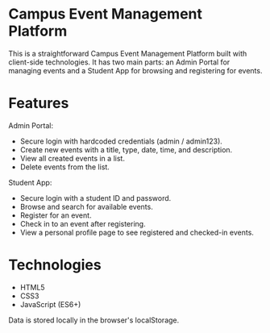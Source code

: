 # Campus Event Management Platform

This is a straightforward Campus Event Management Platform built with client-side technologies. It has two main parts: an Admin Portal for managing events and a Student App for browsing and registering for events.

# Features
Admin Portal:
- Secure login with hardcoded credentials (admin / admin123).
- Create new events with a title, type, date, time, and description.
- View all created events in a list.
- Delete events from the list.

Student App:
- Secure login with a student ID and password.
- Browse and search for available events.
- Register for an event.
- Check in to an event after registering.
- View a personal profile page to see registered and checked-in events.

# Technologies
- HTML5
- CSS3
- JavaScript (ES6+)

Data is stored locally in the browser's localStorage.

